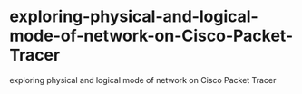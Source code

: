 # exploring-physical-and-logical-mode-of-network-on-Cisco-Packet-Tracer
exploring physical and logical mode of network on Cisco Packet Tracer

